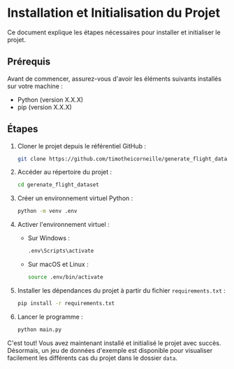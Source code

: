 # Installation et Initialisation du Projet

Ce document explique les étapes nécessaires pour installer et initialiser le projet.

## Prérequis

Avant de commencer, assurez-vous d'avoir les éléments suivants installés sur votre machine :

- Python (version X.X.X)
- pip (version X.X.X)

## Étapes

1. Cloner le projet depuis le référentiel GitHub :

    ```bash
    git clone https://github.com/timotheicorneille/generate_flight_dataset.git
    ```

2. Accéder au répertoire du projet :

    ```bash
    cd gerenate_flight_dataset
    ```

3. Créer un environnement virtuel Python :

    ```bash
    python -m venv .env
    ```

4. Activer l'environnement virtuel :

    - Sur Windows :

      ```bash
      .env\Scripts\activate
      ```

    - Sur macOS et Linux :

      ```bash
      source .env/bin/activate
      ```

5. Installer les dépendances du projet à partir du fichier `requirements.txt` :

    ```bash
    pip install -r requirements.txt
    ```

6. Lancer le programme :

    ```bash
    python main.py
    ```

C'est tout! Vous avez maintenant installé et initialisé le projet avec succès. Désormais, un jeu de données d'exemple est disponible pour visualiser facilement les différents cas du projet dans le dossier `data`.
